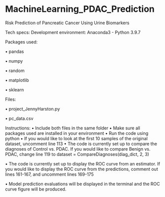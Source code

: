 # MachineLearning_PDAC_Prediction
Risk Prediction of Pancreatic Cancer Using Urine Biomarkers

Tech specs:
Development environment: Anaconda3 - Python 3.9.7

Packages used:

•	pandas

•	numpy

•	random

•	matplotlib

•	sklearn


Files: 

•	project_JennyHarston.py

•	pc_data.csv


Instructions:
•	Include both files in the same folder
•	Make sure all packages used are installed in your environment
•	Run the code using python
•	If you would like to look at the first 10 samples of the original dataset, uncomment line 113
•	The code is currently set up to compare the diagnoses of Control vs. PDAC. If you would like to compare Benign vs. PDAC, change line 119 to 
dataset = CompareDiagnoses(diag_dict, 2, 3)
 
•	The code is currently set up to display the ROC curve from an estimator. If you would like to display the ROC curve from the predictions, comment out lines 161-167, and uncomment lines 169-175
 
•	Model prediction evaluations will be displayed in the terminal and the ROC curve figure will be produced.

